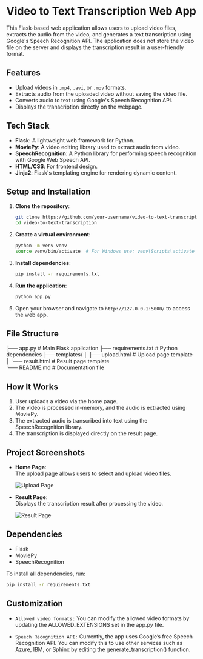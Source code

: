 # Video to Text Transcription Web App

This Flask-based web application allows users to upload video files, extracts the audio from the video, and generates a text transcription using Google's Speech Recognition API. The application does not store the video file on the server and displays the transcription result in a user-friendly format.

## Features
- Upload videos in `.mp4`, `.avi`, or `.mov` formats.
- Extracts audio from the uploaded video without saving the video file.
- Converts audio to text using Google's Speech Recognition API.
- Displays the transcription directly on the webpage.

## Tech Stack
- **Flask**: A lightweight web framework for Python.
- **MoviePy**: A video editing library used to extract audio from video.
- **SpeechRecognition**: A Python library for performing speech recognition with Google Web Speech API.
- **HTML/CSS**: For frontend design.
- **Jinja2**: Flask's templating engine for rendering dynamic content.

## Setup and Installation

1. **Clone the repository**:
    ```bash
    git clone https://github.com/your-username/video-to-text-transcription.git
    cd video-to-text-transcription
    ```

2. **Create a virtual environment**:
    ```bash
    python -m venv venv
    source venv/bin/activate  # For Windows use: venv\Scripts\activate
    ```

3. **Install dependencies**:
    ```bash
    pip install -r requirements.txt
    ```

4. **Run the application**:
    ```bash
    python app.py
    ```

5. Open your browser and navigate to `http://127.0.0.1:5000/` to access the web app.

## File Structure
  ├── app.py # Main Flask application 
    ├── requirements.txt # Python dependencies 
    ├── templates/ │ 
        ├── upload.html # Upload page template 
        │ └── result.html # Result page template  
        └── README.md # Documentation file


## How It Works
1. User uploads a video via the home page.
2. The video is processed in-memory, and the audio is extracted using MoviePy.
3. The extracted audio is transcribed into text using the SpeechRecognition library.
4. The transcription is displayed directly on the result page.

## Project Screenshots
- **Home Page**:  
  The upload page allows users to select and upload video files.
  
  ![Upload Page](static/screenshots/upload.png)

- **Result Page**:  
  Displays the transcription result after processing the video.

  ![Result Page](static/screenshots/result.png)

## Dependencies
- Flask
- MoviePy
- SpeechRecognition

To install all dependencies, run:
```bash
pip install -r requirements.txt
```

## Customization

* `Allowed video formats:` You can modify the allowed video formats by updating the ALLOWED_EXTENSIONS set in the app.py file.

* `Speech Recognition API:` Currently, the app uses Google’s free Speech Recognition API. You can modify this to use other services such as Azure, IBM, or Sphinx by editing the generate_transcription() function.
